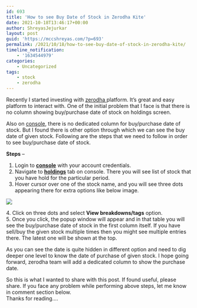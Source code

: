 ```yaml
---
id: 693
title: 'How to see Buy Date of Stock in Zerodha Kite'
date: 2021-10-18T13:46:17+00:00
author: ShreyasJejurkar
layout: post
guid: 'https://mccshreyas.com/?p=693'
permalink: /2021/10/18/how-to-see-buy-date-of-stock-in-zerodha-kite/
timeline_notification:
    - '1634544979'
categories:
    - Uncategorized
tags:
    - stock
    - zerodha
---
```


Recently I started investing with [zerodha ](https://zerodha.com/)platform. It’s great and easy platform to interact with. One of the initial problem that I face is that there is no column showing buy/purchase date of stock on holdings screen.

Also on [console](https://console.zerodha.com/), there is no dedicated column for buy/purchase date of stock. But I found there is other option through which we can see the buy date of given stock. Following are the steps that we need to follow in order to see buy/purchase date of stock.

**Steps** –

1. Login to [**console**](https://console.zerodha.com/) with your account credentials.
2. Navigate to [**holdings**](https://console.zerodha.com/portfolio/holdings) tab on console. There you will see list of stock that you have hold for the particular period.
3. Hover cursor over one of the stock name, and you will see three dots appearing there for extra options like below image.

[![](https://mccshreyas.files.wordpress.com/2021/10/image.png)](https://mccshreyas.files.wordpress.com/2021/10/image.png) 

4\. Click on three dots and select **View breakdowns/tags** option.   
5\. Once you click, the popup window will appear and in that table you will see the buy/purchase date of stock in the first column itself. If you have sell/buy the given stock multiple times then you might see multiple entries there. The latest one will be shown at the top.

As you can see the date is quite hidden in different option and need to dig deeper one level to know the date of purchase of given stock. I hope going forward, zerodha team will add a dedicated column to show the purchase date.

So this is what I wanted to share with this post. If found useful, please share. If you face any problem while performing above steps, let me know in comment section below.   
Thanks for reading….